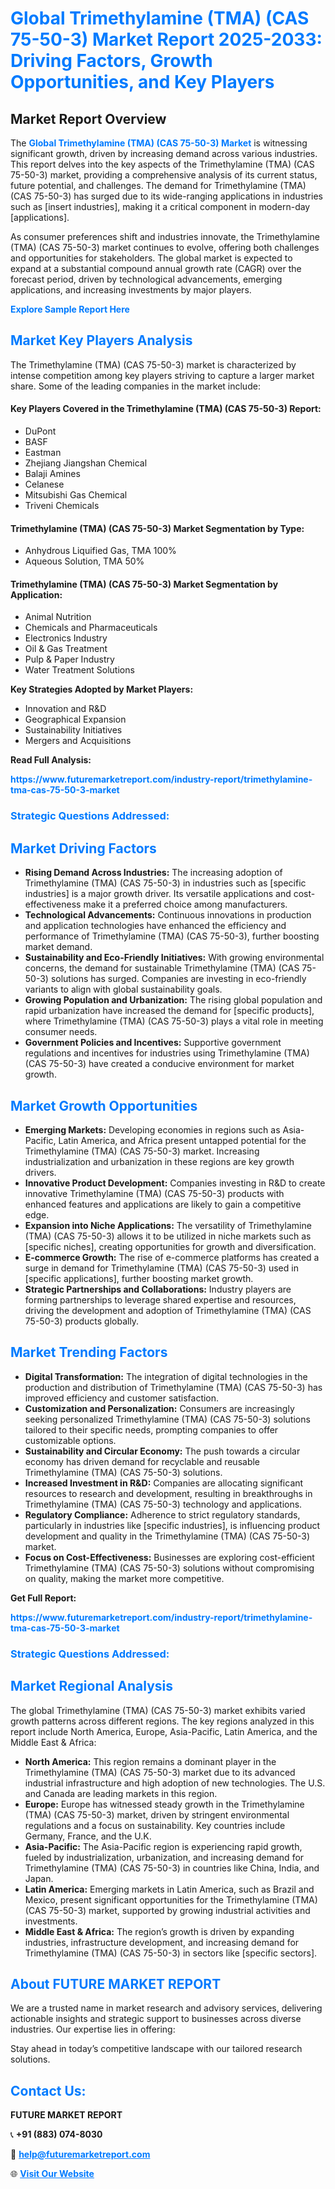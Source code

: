 <h1 style="color: #007BFF;">Global Trimethylamine (TMA) (CAS 75-50-3) Market Report 2025-2033: Driving Factors, Growth Opportunities, and Key Players</h1>

<section id="overview">
<h2>Market Report Overview</h2>
<p>The <a href="https://www.futuremarketreport.com/industry-report/trimethylamine-tma-cas-75-50-3-market" style="color: #007BFF; text-decoration: none;"><strong>Global Trimethylamine (TMA) (CAS 75-50-3) Market</strong></a> is witnessing significant growth, driven by increasing demand across various industries. This report delves into the key aspects of the Trimethylamine (TMA) (CAS 75-50-3) market, providing a comprehensive analysis of its current status, future potential, and challenges. The demand for Trimethylamine (TMA) (CAS 75-50-3) has surged due to its wide-ranging applications in industries such as [insert industries], making it a critical component in modern-day [applications].</p>
<p>As consumer preferences shift and industries innovate, the Trimethylamine (TMA) (CAS 75-50-3) market continues to evolve, offering both challenges and opportunities for stakeholders. The global market is expected to expand at a substantial compound annual growth rate (CAGR) over the forecast period, driven by technological advancements, emerging applications, and increasing investments by major players.</p>
</section>

<section id="overview">
<p><a href="https://www.futuremarketreport.com/request-sample/reportId=85344" style="color: #007BFF; text-decoration: none;"><strong>Explore Sample Report Here</strong></a></p>
</section>

<section id="key-players">
<h2 style="color: #007BFF;">Market Key Players Analysis</h2>
<p>The Trimethylamine (TMA) (CAS 75-50-3) market is characterized by intense competition among key players striving to capture a larger market share. Some of the leading companies in the market include:</p>
<h4>Key Players Covered in the Trimethylamine (TMA) (CAS 75-50-3) Report:</h4>
<ul><li>DuPont</li><li>BASF</li><li>Eastman</li><li>Zhejiang Jiangshan Chemical</li><li>Balaji Amines</li><li>Celanese</li><li>Mitsubishi Gas Chemical</li><li>Triveni Chemicals</li></ul>
<h4>Trimethylamine (TMA) (CAS 75-50-3) Market Segmentation by Type:</h4>
<ul><li>Anhydrous Liquified Gas, TMA 100%</li><li>Aqueous Solution, TMA 50%</li></ul>

<h4>Trimethylamine (TMA) (CAS 75-50-3) Market Segmentation by Application:</h4>
<ul><li>Animal Nutrition</li><li>Chemicals and Pharmaceuticals</li><li>Electronics Industry</li><li>Oil &amp; Gas Treatment</li><li>Pulp &amp; Paper Industry</li><li>Water Treatment Solutions</li></ul>
<p><strong>Key Strategies Adopted by Market Players:</strong></p>
<ul>
<li>Innovation and R&D</li>
<li>Geographical Expansion</li>
<li>Sustainability Initiatives</li>
<li>Mergers and Acquisitions</li>
</ul>
</section>

<section>
<p><strong>Read Full Analysis: </strong></p><a href="https://www.futuremarketreport.com/industry-report/trimethylamine-tma-cas-75-50-3-market" style="color: #007BFF; text-decoration: none;"><strong>https://www.futuremarketreport.com/industry-report/trimethylamine-tma-cas-75-50-3-market</strong></a>
<h3 style="color: #007BFF;">Strategic Questions Addressed:</h3>
</section>

<section id="driving-factors">
<h2 style="color: #007BFF;">Market Driving Factors</h2>
<ul>
<li><strong>Rising Demand Across Industries:</strong> The increasing adoption of Trimethylamine (TMA) (CAS 75-50-3) in industries such as [specific industries] is a major growth driver. Its versatile applications and cost-effectiveness make it a preferred choice among manufacturers.</li>
<li><strong>Technological Advancements:</strong> Continuous innovations in production and application technologies have enhanced the efficiency and performance of Trimethylamine (TMA) (CAS 75-50-3), further boosting market demand.</li>
<li><strong>Sustainability and Eco-Friendly Initiatives:</strong> With growing environmental concerns, the demand for sustainable Trimethylamine (TMA) (CAS 75-50-3) solutions has surged. Companies are investing in eco-friendly variants to align with global sustainability goals.</li>
<li><strong>Growing Population and Urbanization:</strong> The rising global population and rapid urbanization have increased the demand for [specific products], where Trimethylamine (TMA) (CAS 75-50-3) plays a vital role in meeting consumer needs.</li>
<li><strong>Government Policies and Incentives:</strong> Supportive government regulations and incentives for industries using Trimethylamine (TMA) (CAS 75-50-3) have created a conducive environment for market growth.</li>
</ul>
</section>

<section id="growth-opportunities">
<h2 style="color: #007BFF;">Market Growth Opportunities</h2>
<ul>
<li><strong>Emerging Markets:</strong> Developing economies in regions such as Asia-Pacific, Latin America, and Africa present untapped potential for the Trimethylamine (TMA) (CAS 75-50-3) market. Increasing industrialization and urbanization in these regions are key growth drivers.</li>
<li><strong>Innovative Product Development:</strong> Companies investing in R&D to create innovative Trimethylamine (TMA) (CAS 75-50-3) products with enhanced features and applications are likely to gain a competitive edge.</li>
<li><strong>Expansion into Niche Applications:</strong> The versatility of Trimethylamine (TMA) (CAS 75-50-3) allows it to be utilized in niche markets such as [specific niches], creating opportunities for growth and diversification.</li>
<li><strong>E-commerce Growth:</strong> The rise of e-commerce platforms has created a surge in demand for Trimethylamine (TMA) (CAS 75-50-3) used in [specific applications], further boosting market growth.</li>
<li><strong>Strategic Partnerships and Collaborations:</strong> Industry players are forming partnerships to leverage shared expertise and resources, driving the development and adoption of Trimethylamine (TMA) (CAS 75-50-3) products globally.</li>
</ul>
</section>

<section id="trending-factors">
<h2 style="color: #007BFF;">Market Trending Factors</h2>
<ul>
<li><strong>Digital Transformation:</strong> The integration of digital technologies in the production and distribution of Trimethylamine (TMA) (CAS 75-50-3) has improved efficiency and customer satisfaction.</li>
<li><strong>Customization and Personalization:</strong> Consumers are increasingly seeking personalized Trimethylamine (TMA) (CAS 75-50-3) solutions tailored to their specific needs, prompting companies to offer customizable options.</li>
<li><strong>Sustainability and Circular Economy:</strong> The push towards a circular economy has driven demand for recyclable and reusable Trimethylamine (TMA) (CAS 75-50-3) solutions.</li>
<li><strong>Increased Investment in R&D:</strong> Companies are allocating significant resources to research and development, resulting in breakthroughs in Trimethylamine (TMA) (CAS 75-50-3) technology and applications.</li>
<li><strong>Regulatory Compliance:</strong> Adherence to strict regulatory standards, particularly in industries like [specific industries], is influencing product development and quality in the Trimethylamine (TMA) (CAS 75-50-3) market.</li>
<li><strong>Focus on Cost-Effectiveness:</strong> Businesses are exploring cost-efficient Trimethylamine (TMA) (CAS 75-50-3) solutions without compromising on quality, making the market more competitive.</li>
</ul>
</section>

<section>
<p><strong>Get Full Report: </strong></p><a href="https://www.futuremarketreport.com/industry-report/trimethylamine-tma-cas-75-50-3-market" style="color: #007BFF; text-decoration: none;"><strong>https://www.futuremarketreport.com/industry-report/trimethylamine-tma-cas-75-50-3-market</strong></a>
<h3 style="color: #007BFF;">Strategic Questions Addressed:</h3>
</section>


<section id="regional-analysis">
<h2 style="color: #007BFF;">Market Regional Analysis</h2>
<p>The global Trimethylamine (TMA) (CAS 75-50-3) market exhibits varied growth patterns across different regions. The key regions analyzed in this report include North America, Europe, Asia-Pacific, Latin America, and the Middle East & Africa:</p>
<ul>
<li><strong>North America:</strong> This region remains a dominant player in the Trimethylamine (TMA) (CAS 75-50-3) market due to its advanced industrial infrastructure and high adoption of new technologies. The U.S. and Canada are leading markets in this region.</li>
<li><strong>Europe:</strong> Europe has witnessed steady growth in the Trimethylamine (TMA) (CAS 75-50-3) market, driven by stringent environmental regulations and a focus on sustainability. Key countries include Germany, France, and the U.K.</li>
<li><strong>Asia-Pacific:</strong> The Asia-Pacific region is experiencing rapid growth, fueled by industrialization, urbanization, and increasing demand for Trimethylamine (TMA) (CAS 75-50-3) in countries like China, India, and Japan.</li>
<li><strong>Latin America:</strong> Emerging markets in Latin America, such as Brazil and Mexico, present significant opportunities for the Trimethylamine (TMA) (CAS 75-50-3) market, supported by growing industrial activities and investments.</li>
<li><strong>Middle East & Africa:</strong> The region’s growth is driven by expanding industries, infrastructure development, and increasing demand for Trimethylamine (TMA) (CAS 75-50-3) in sectors like [specific sectors].</li>
</ul>
</section>

<footer>
<h2 style="color: #007BFF;">About FUTURE MARKET REPORT</h2>
<p>We are a trusted name in market research and advisory services, delivering actionable insights and strategic support to businesses across diverse industries. Our expertise lies in offering:</p>

<p>Stay ahead in today’s competitive landscape with our tailored research solutions.</p>

<h2 style="color: #007BFF;">Contact Us:</h2>
<p><strong>FUTURE MARKET REPORT</strong></p>
<p>📞 <strong>+91 (883) 074-8030</strong></p>
<p>📧 <strong><a href="mailto:help@futuremarketreport.com" style="color: #007BFF;">help@futuremarketreport.com</a></strong></p>
<p>🌐 <strong><a href="https://www.futuremarketreport.com/" style="color: #007BFF;">Visit Our Website</a></strong></p>
</footer>